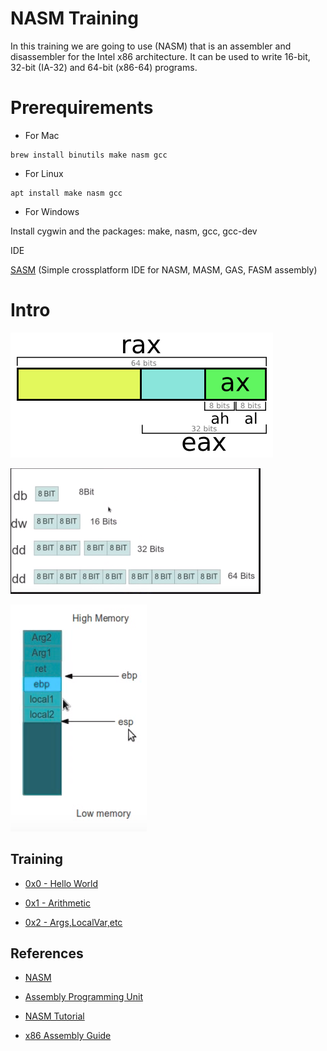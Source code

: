 # NASM Training

In this training we are going to use (NASM) that is an assembler and disassembler for the Intel x86 architecture. It can be used to write 16-bit, 32-bit (IA-32) and 64-bit (x86-64) programs.

# Prerequirements

* For Mac

```
brew install binutils make nasm gcc
```
* For Linux

```
apt install make nasm gcc
```
* For Windows

Install cygwin and the packages: make, nasm, gcc, gcc-dev

IDE

[SASM](http://dman95.github.io/SASM) (Simple crossplatform IDE for NASM, MASM, GAS, FASM assembly)


# Intro

![](doc/registers.png)

![](doc/bytes.png)

![](doc/stack.png)


## Training

* [0x0 - Hello World](../../tree/master/0x00)

* [0x1 - Arithmetic ](../../tree/master/0x01)

* [0x2 - Args,LocalVar,etc ](../../tree/master/0x02)


## References

* [NASM](http://www.nasm.us)

* [Assembly Programming Unit](https://www.slideshare.net/infinite2me/assembly-language-programmingunit-4)

* [NASM Tutorial](http://cs.lmu.edu/~ray/notes/nasmtutorial)

* [x86 Assembly Guide](http://flint.cs.yale.edu/cs421/papers/x86-asm/asm.html)


